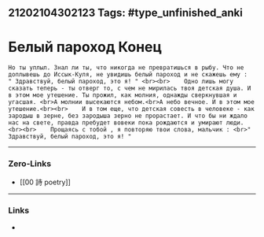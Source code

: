 21202104302123
Tags: #type_unfinished_anki
---
# Белый пароход Конец

    Но ты уплыл. Знал ли ты, что никогда не превратишься в рыбу. Что не доплывешь до Иссык-Куля, не увидишь белый пароход и не скажешь ему :  " Здравствуй, белый пароход, это я! " <br><br>    Одно лишь могу сказать теперь - ты отверг то, с чем не мирилась твоя детская душа. И в этом мое утешение. Ты прожил, как молния, однажды сверкнувшая и угасшая. <br>А молнии высекаются небом.<br>А небо вечное. И в этом мое утешение.<br><br>    И в том еще, что детская совесть в человеке - как зародыш в зерне, без зародыша зерно не прорастает. И что бы ни ждало нас на свете, правда пребудет вовеки пока рождаются и умирают люди.<br><br>    Прощаясь с тобой , я повторяю твои слова, мальчик : <br>" Здравствуй, белый пароход, это я! "

---
### Zero-Links
- [[00 詩 poetry]]
---
### Links
-